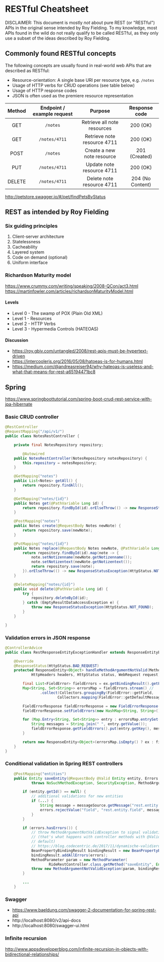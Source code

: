 # RESTful Cheatsheet

DISCLAIMER: This document is mostly *not* about pure REST (or "RESTful") APIs in the original sense intended by Roy Fielding. To my knowledge, most APIs found in the wild do not really qualify to be called RESTful, as they only use a subset of the ideas described by Roy Fielding.

## Commonly found RESTful concepts

The following concepts are usually found in real-world web APIs that are described as RESTful:

* Resource-orientation: A single base URI per resource type, e.g. ```/notes```
* Usage of HTTP verbs for CRUD operations (see table below)
* Usage of HTTP response codes
* JSON is often used as the premiere resource representation

| Method | Endpoint / example request |           Purpose           |   Response code  |
|:------:|:--------------------------:|:---------------------------:|:----------------:|
| GET    | ```/notes```               | Retrieve all note resources |     200 (OK)     |
| GET    | ```/notes/4711```          | Retrieve note resource 4711 |     200 (OK)     |
| POST   | ```/notes```               | Create a new note resource  |   201 (Created)  |
| PUT    | ```/notes/4711```          | Update note resource 4711   |     200 (OK)     |
| DELETE | ```/notes/4711```          | Delete note resource 4711   | 204 (No Content) |

http://petstore.swagger.io/#/pet/findPetsByStatus

## REST as intended by Roy Fielding

### Six guiding principles

1. Client-server architecture
1. Statelessness
1. Cacheability
1. Layered system
1. Code on demand (optional)
1. Uniform interface

### Richardson Maturity model

https://www.crummy.com/writing/speaking/2008-QCon/act3.html
https://martinfowler.com/articles/richardsonMaturityModel.html

#### Levels

* Level 0 - The swamp of POX (Plain Old XML)
* Level 1 - Resources
* Level 2 - HTTP Verbs
* Level 3 - Hypermedia Controls (HATEOAS)

#### Discussion

* https://roy.gbiv.com/untangled/2008/rest-apis-must-be-hypertext-driven
* https://intercoolerjs.org/2016/05/08/hatoeas-is-for-humans.html
* https://medium.com/@andreasreiser94/why-hateoas-is-useless-and-what-that-means-for-rest-a65194471bc8

## Spring

https://www.springboottutorial.com/spring-boot-crud-rest-service-with-jpa-hibernate

### Basic CRUD controller

```java
@RestController
@RequestMapping("/api/v1/")
public class NotesRestController {

	private final NotesRepository repository;

        @Autowired
	public NotesRestController(NotesRepository notesRepository) {
		this.repository = notesRepository;
	}

	@GetMapping("notes")
	public List<Notes> getAll() {
		return repository.findAll();
	}

	@GetMapping("notes/{id}")
	public Notes get(@PathVariable Long id) {
		return repository.findById(id).orElseThrow(() -> new ResponseStatusException(HttpStatus.NOT_FOUND));
	}

	@PostMapping("notes")
	public Notes create(@RequestBody Notes newNote) {
		return repository.save(newNote);
	}

	@PutMapping("notes/{id}")
	public Notes replace(@RequestBody Notes newNote, @PathVariable Long id) {
		return repository.findById(id).map(note -> {
			note.setNotizenname(newNote.getNotizenname());
			note.setNotizentext(newNote.getNotizentext());
			return repository.save(note);
		}).orElseThrow(() -> new ResponseStatusException(HttpStatus.NOT_FOUND));
	}

	@DeleteMapping("notes/{id}")
	public void delete(@PathVariable Long id) {
		try {
			repository.deleteById(id);
		} catch (EmptyResultDataAccessException e) {
			throw new ResponseStatusException(HttpStatus.NOT_FOUND);
		}
	}

}
```

### Validation errors in JSON response
```java
@ControllerAdvice
public class RestResponseEntityExceptionHandler extends ResponseEntityExceptionHandler {

	@Override
	@ResponseStatus(HttpStatus.BAD_REQUEST)
	protected ResponseEntity<Object> handleMethodArgumentNotValid(MethodArgumentNotValidException ex,
			HttpHeaders headers, HttpStatus status, WebRequest request) {

		final List<FieldError> fieldErrors = ex.getBindingResult().getFieldErrors();
		Map<String, Set<String>> errorsMap = fieldErrors.stream() //
				.collect(Collectors.groupingBy(FieldError::getField,
						Collectors.mapping(FieldError::getDefaultMessage, Collectors.toSet())));

		FieldErrorResponse fieldErrorResponse = new FieldErrorResponse();
		fieldErrorResponse.setFieldErrors(new HashMap<String, String>());

		for (Map.Entry<String, Set<String>> entry : errorsMap.entrySet()) {
			String messages = String.join(" ", entry.getValue());
			fieldErrorResponse.getFieldErrors().put(entry.getKey(), messages);
		}

		return new ResponseEntity<Object>(errorsMap.isEmpty() ? ex : fieldErrorResponse, headers, status);
	}
}
```

### Conditional validation in Spring REST controllers

```java
	@PostMapping("entities")
	public Entity saveEntity(@RequestBody @Valid Entity entity, Errors errors)
			throws NoSuchMethodException, SecurityException, MethodArgumentNotValidException {

		if (entity.getId() == null) {
			// additional validations for new entities
			if (...) {
				String message = messageSource.getMessage("rest.entity.field", new Object[] {}, locale);
				errors.rejectValue("field", "rest.entity.field", message);
			}
		}

		if (errors.hasErrors()) {
			// throw MethodArgumentNotValidException to signal validation error
			// (that's what happens with controller methods with @Valid annotations by
			// default)
			// https://blog.codecentric.de/2017/11/dynamische-validierung-mit-spring-boot-validation/
			BeanPropertyBindingResult bindingResult = new BeanPropertyBindingResult(entity, "entity");
			bindingResult.addAllErrors(errors);
			MethodParameter param = new MethodParameter(
					RideRestController.class.getMethod("saveEntity", Entity.class, Errors.class), 0);
			throw new MethodArgumentNotValidException(param, bindingResult);
		}

		...
	}
```


### Swagger

* https://www.baeldung.com/swagger-2-documentation-for-spring-rest-api
* http://localhost:8080/v2/api-docs
* http://localhost:8080/swagger-ui.html


### Infinite recursion
http://www.appsdeveloperblog.com/infinite-recursion-in-objects-with-bidirectional-relationships/